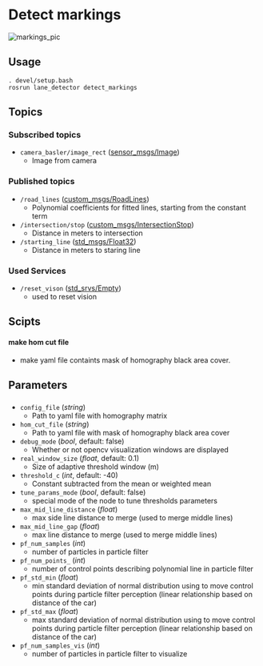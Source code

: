 # Detect markings
![markings_pic](https://user-images.githubusercontent.com/28540485/54884320-bb2aee00-4e6f-11e9-8b67-3f326029e4e9.png)
## Usage
```
. devel/setup.bash
rosrun lane_detector detect_markings
```
## Topics
### Subscribed topics
- `camera_basler/image_rect` ([sensor_msgs/Image](http://docs.ros.org/melodic/api/sensor_msgs/html/msg/Image.html))
  - Image from camera
### Published topics
- `/road_lines` ([custom_msgs/RoadLines](./../../Shared/custom_msgs/msg/RoadLines.msg))
  - Polynomial coefficients for fitted lines, starting from the constant term
- `/intersection/stop` ([custom_msgs/IntersectionStop](./../../Shared/custom_msgs/msg/IntersectionStop.msg))
  - Distance in meters to intersection
- `/starting_line` ([std_msgs/Float32](http://docs.ros.org/melodic/api/std_msgs/html/msg/Float32.html))
  - Distance in meters to staring line

### Used Services
- `/reset_vison` ([std_srvs/Empty](https://docs.ros.org/api/std_srvs/html/srv/Empty.html))
  - used to reset vision

## Scipts
#### make hom cut file
  - make yaml file containts mask of homography black area cover.

## Parameters
###
- `config_file` (*string*)
  - Path to yaml file with homography matrix
- `hom_cut_file` (*string*)
  - Path to yaml file with mask of homography black area cover
- `debug_mode` (*bool*, default: false)
  - Whether or not opencv visualization windows are displayed
- `real_window_size` (*float*, default: 0.1)
  - Size of adaptive threshold window (m)
- `threshold_c` (*int*, default: -40)
  - Constant subtracted from the mean or weighted mean
- `tune_params_mode` (*bool*, default: false)
  - special mode of the node to tune thresholds parameters
- `max_mid_line_distance` (*float*)
  - max side line distance to merge (used to merge middle lines)
- `max_mid_line_gap` (*float*)
  - max line distance to merge (used to merge middle lines)
- `pf_num_samples` (*int*)
  - number of particles in particle filter
- `pf_num_points_` (*int*)
  - number of control points describing polynomial line in particle filter
- `pf_std_min` (*float*)
  - min standard deviation of normal distribution using to move control points during particle filter perception (linear relationship based on distance of the car)
- `pf_std_max` (*float*)
  - max standard deviation of normal distribution using to move control points during particle filter perception (linear relationship based on distance of the car)
- `pf_num_samples_vis` (*int*)
  - number of particles in particle filter to visualize